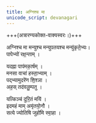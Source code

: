 ```yaml
---
title: अग्निश्च मा
unicode_script: devanagari
---
```


+++(अत्रारण्यकोक्त-वाक्यस्वरः।)+++

अग्निश्च मा मन्युश्च मन्युपतयश्च मन्यु॑कृते॒भ्यः।  
पापेभ्यो॑ रक्ष॒न्ताम् ।  

यदह्ना पाप॑मका॒र्षम् ।  
मनसा वाचा॑ हस्ता॒भ्याम् ।  
पद्भ्यामुदरे॑ण शि॒श्ञा ।  
अह॒स् तद॑वलु॒म्पतु ।

यत्किञ्च॑ दुरि॒तं मयि॑ ।  
इदमहं माम् अमृ॑तयो॒नौ ।  
सत्ये ज्योतिषि जुहो॑मि स्वा॒हा । 